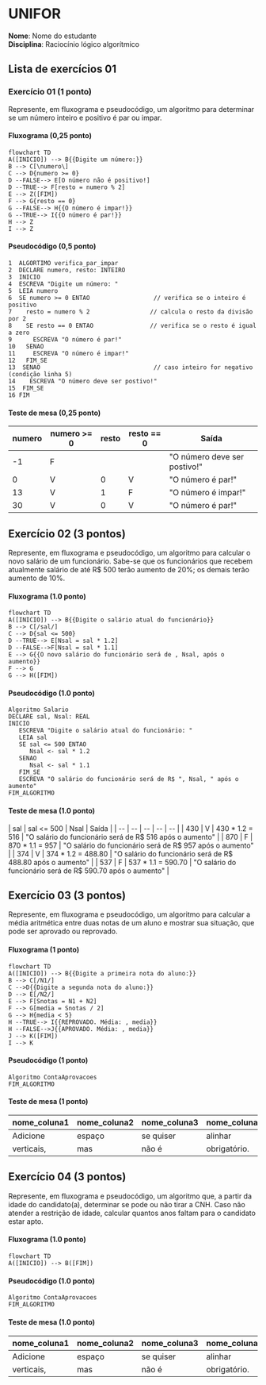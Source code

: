 
# UNIFOR
**Nome**: Nome do estudante <br>
**Disciplina**: Raciocínio lógico algorítmico

## Lista de exercícios 01

### Exercício 01 (1 ponto)
Represente, em fluxograma e pseudocódigo, um algoritmo para determinar se um número inteiro e positivo é par ou impar.

#### Fluxograma (0,25 ponto)

```mermaid
flowchart TD
A([INICIO]) --> B{{Digite um número:}}
B --> C[\numero\]
C --> D{numero >= 0}
D --FALSE--> E[O número não é positivo!]
D --TRUE--> F[resto = numero % 2]
E --> Z([FIM])
F --> G{resto == 0}
G --FALSE--> H{{O número é impar!}}
G --TRUE--> I{{O número é par!}}
H --> Z
I --> Z
```

#### Pseudocódigo (0,5 ponto)
```
1  ALGORTIMO verifica_par_impar
2  DECLARE numero, resto: INTEIRO
3  INICIO
4  ESCREVA "Digite um número: "
5  LEIA numero
6  SE numero >= 0 ENTAO                  // verifica se o inteiro é positivo
7    resto = numero % 2                 // calcula o resto da divisão por 2
8    SE resto == 0 ENTAO                // verifica se o resto é igual a zero
9      ESCREVA "O número é par!"
10   SENAO
11     ESCREVA "O número é impar!"
12   FIM_SE
13  SENAO                                // caso inteiro for negativo (condição linha 5)
14    ESCREVA "O número deve ser postivo!"
15  FIM_SE
16 FIM
```

#### Teste de mesa (0,25 ponto)
| numero | numero >= 0 | resto | resto == 0 | Saída |
| -- | -- | -- | -- | -- | 
| -1 | F |   |   | "O número deve ser postivo!" |
| 0  | V | 0 | V | "O número é par!" |
| 13 | V | 1 | F | "O número é impar!" |
| 30 | V | 0 | V | "O número é par!" |

## Exercício 02 (3 pontos)
Represente, em fluxograma e pseudocódigo, um algoritmo para calcular o novo salário de um funcionário. 
Sabe-se que os funcionários que recebem atualmente salário de até R$ 500 terão aumento de 20%; os demais terão aumento de 10%.

#### Fluxograma (1.0 ponto)

```mermaid
flowchart TD
A([INICIO]) --> B{{Digite o salário atual do funcionário}}
B --> C[/sal/]
C --> D{sal <= 500}
D --TRUE--> E[Nsal = sal * 1.2]
D --FALSE-->F[Nsal = sal * 1.1]
E --> G{{O novo salário do funcionário será de , Nsal, após o aumento}}
F --> G
G --> H([FIM]) 
```

#### Pseudocódigo (1.0 ponto)

```
Algoritmo Salario
DECLARE sal, Nsal: REAL
INICIO
   ESCREVA "Digite o salário atual do funcionário: "
   LEIA sal
   SE sal <= 500 ENTAO
      Nsal <- sal * 1.2
   SENAO
      Nsal <- sal * 1.1
   FIM_SE
   ESCREVA "O salário do funcionário será de R$ ", Nsal, " após o aumento"
FIM_ALGORITMO
```

#### Teste de mesa (1.0 ponto)

| sal | sal <= 500 | Nsal | Saída |
| -- | -- | -- | -- | -- | 
| 430 | V | 430 * 1.2 = 516  | "O salário do funcionário será de R$ 516 após o aumento" |
| 870 | F | 870 * 1.1 = 957  | "O salário do funcionário será de R$ 957 após o aumento" |
| 374 | V | 374 * 1.2 = 488.80 | "O salário do funcionário será de R$ 488.80 após o aumento" |
| 537 | F | 537 * 1.1 = 590.70 | "O salário do funcionário será de R$ 590.70 após o aumento" |

## Exercício 03 (3 pontos)
Represente, em fluxograma e pseudocódigo, um algoritmo para calcular a média aritmética entre duas notas de um aluno e mostrar sua situação, que pode ser aprovado ou reprovado.

#### Fluxograma (1 ponto)

```mermaid
flowchart TD
A([INICIO]) --> B{{Digite a primeira nota do aluno:}}
B --> C[/N1/] 
C -->D{{Digite a segunda nota do aluno:}}
D --> E[/N2/]
E --> F[Snotas = N1 + N2]
F --> G[media = Snotas / 2]
G --> H{media < 5}
H --TRUE--> I{{REPROVADO. Média: , media}}
H --FALSE-->J{{APROVADO. Média: , media}}
J --> K([FIM])
I --> K

```

#### Pseudocódigo (1 ponto)

```
Algoritmo ContaAprovacoes
FIM_ALGORITMO
```

#### Teste de mesa (1 ponto)

| nome_coluna1 | nome_coluna2 | nome_coluna3 | nome_coluna4 | nome_coluna5 | 
|      --      |      --      |      --      |      --      |      --      | 
| Adicione     | espaço       | se quiser    |  alinhar     | as barras    |
| verticais,   | mas          | não é        | obrigatório. | Entendido ?  |

## Exercício 04 (3 pontos)
Represente, em fluxograma e pseudocódigo, um algoritmo que, a partir da idade do candidato(a), determinar se pode ou não tirar a CNH. 
Caso não atender a restrição de idade, calcular quantos anos faltam para o candidato estar apto.

#### Fluxograma (1.0 ponto)

```mermaid
flowchart TD
A([INICIO]) --> B([FIM])
```

#### Pseudocódigo (1.0 ponto)

```
Algoritmo ContaAprovacoes
FIM_ALGORITMO
```

#### Teste de mesa (1.0 ponto)

| nome_coluna1 | nome_coluna2 | nome_coluna3 | nome_coluna4 | nome_coluna5 | 
|      --      |      --      |      --      |      --      |      --      | 
| Adicione     | espaço       | se quiser    |  alinhar     | as barras    |
| verticais,   | mas          | não é        | obrigatório. | Entendido ?  |
